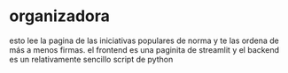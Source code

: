 # organizadora
esto lee la pagina de las iniciativas populares de norma y te las ordena de más a menos
firmas. el frontend es una paginita de streamlit y el backend es un relativamente 
sencillo script de python
